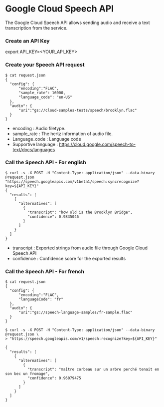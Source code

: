 # Google Cloud Speech API

The Google Cloud Speech API allows sending audio and receive a text transcription from the service.


### Create an API Key

export API_KEY=<YOUR_API_KEY>


### Create your Speech API request

```
$ cat request.json
{
  "config": {
      "encoding":"FLAC",
      "sample_rate": 16000,
      "language_code": "en-US"
  },
  "audio": {
      "uri":"gs://cloud-samples-tests/speech/brooklyn.flac"
  }
}
```
* encoding      : Audio filetype.
* sample_rate   : The hertz information of audio file.
* Language_code : Language code
* Supportive language : https://cloud.google.com/speech-to-text/docs/languages


### Call the Speech API - For english

```
$ curl -s -X POST -H "Content-Type: application/json" --data-binary @request.json "https://speech.googleapis.com/v1beta1/speech:syncrecognize?key=${API_KEY}"
{
  "results": [
    {
      "alternatives": [
        {
          "transcript": "how old is the Brooklyn Bridge",
          "confidence": 0.9835046
        }
      ]
    }
  ]
}
```

* transcript : Exported strings from audio file through Google Cloud Speech API
* confidence : Confidence score for the exported results


### Call the Speech API - For french

```
$ cat request.json
{
  "config": {
      "encoding":"FLAC",
      "languageCode": "fr"
  },
  "audio": {
      "uri":"gs://speech-language-samples/fr-sample.flac"
  }
}
```

```
$ curl -s -X POST -H "Content-Type: application/json" --data-binary @request.json \
> "https://speech.googleapis.com/v1/speech:recognize?key=${API_KEY}"

{
  "results": [
    {
      "alternatives": [
        {
          "transcript": "maître corbeau sur un arbre perché tenait en son bec un fromage",
          "confidence": 0.96079475
        }
      ]
    }
  ]
}
```

